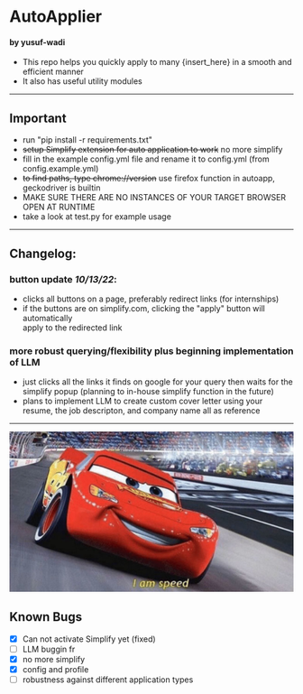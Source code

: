 # AutoApplier 
#### by yusuf-wadi

- This repo helps you quickly apply to many {insert_here} in a smooth and efficient manner
- It also has useful utility modules
---
## Important

- run "pip install -r requirements.txt"
- <s>setup Simplify extension for auto application to work</s> no more simplify
- fill in the example config.yml file and rename it to config.yml (from config.example.yml)
- <s>to find paths, type chrome://version</s> use firefox function in autoapp, geckodriver is builtin
- MAKE SURE THERE ARE NO INSTANCES OF YOUR TARGET BROWSER OPEN AT RUNTIME
- take a look at test.py for example usage
---

## Changelog:
### button update _10/13/22_:

- clicks all buttons on a page, preferably redirect links (for internships)
- if the buttons are on simplify.com, clicking the "apply" button will automatically<br>
apply to the redirected link

### more robust querying/flexibility plus beginning implementation of LLM
- just clicks all the links it finds on google for your query then waits for the simplify popup (planning to in-house simplify function in the future)
- plans to implement LLM to create custom cover letter using your resume, the job descripton, and company name all as reference
---

![sped](v1/misc/sped.jpg?raw=true "I am speed")

## Known Bugs

- [x] Can not activate Simplify yet (fixed)
- [ ] LLM buggin fr
- [x] no more simplify
- [x] config and profile
- [ ] robustness against different application types 
